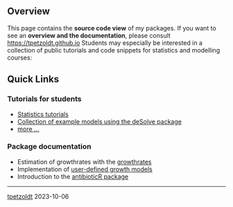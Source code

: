 ## Overview

<!--
**tpetzoldt/tpetzoldt** is a ✨ _special_ ✨ repository because its `README.md` (this file) appears on your GitHub profile.
-->

This page contains the **source code view** of my packages. If you want to see an **overview and the documentation**, please consult https://tpetzoldt.github.io 
Students may especially be interested in a collection of public tutorials and code snippets for statistics and modelling courses:

## Quick Links

### Tutorials for students

* [Statistics tutorials](https://tpetzoldt.github.io/RBasics/)
* [Collection of example models using the deSolve package](https://github.com/tpetzoldt/dynamic-R-models)
* [more ...](https://tpetzoldt.github.io)

### Package documentation

* Estimation of growthrates with the [growthrates](https://tpetzoldt.github.io/growthrates/doc/Introduction.html)
* Implementation of [user-defined growth models](https://tpetzoldt.github.io/growthrates/doc/User_models.html)
* Introduction to the [antibioticR package](https://tpetzoldt.github.io/antibioticR/articles/Introduction.html)
---
[tpetzoldt](https://github.com/tpetzoldt) 2023-10-06
